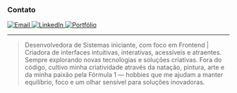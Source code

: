 
###  Contato

<p align="left">
  <a href="mailto:mariaclarareginato8@gmail.com" target="_blank">
    <img src="https://img.shields.io/badge/Email-mariaclarareginato8@gmail.com-red?style=for-the-badge&logo=gmail&logoColor=white" alt="Email"/>
  </a>
  <a href="https://www.linkedin.com/in/maria-clara-reginato-b44b63339/" target="_blank">
    <img src="https://img.shields.io/badge/LinkedIn-Maria_Clara_Reginato-blue?style=for-the-badge&logo=linkedin&logoColor=white" alt="LinkedIn"/>
  </a>
  <a href="https://criarmeulink.com.br/u/1746051269" target="_blank">
    <img src="https://img.shields.io/badge/Portfólio-Projetos Maria.C-%23ff69b4?style=for-the-badge&logo=linktree&logoColor=white" alt="Portfólio"/>
  </a>
</p>

---


> Desenvolvedora de Sistemas iniciante, com foco em Frontend | Criadora de interfaces intuitivas, interativas, acessíveis e atraentes. Sempre explorando novas tecnologias e soluções criativas. Fora do código, cultivo minha criatividade através da natação, pintura, arte e da minha paixão pela Fórmula 1 — hobbies que me ajudam a manter equilíbrio, foco e um olhar sensível para soluções inovadoras.














